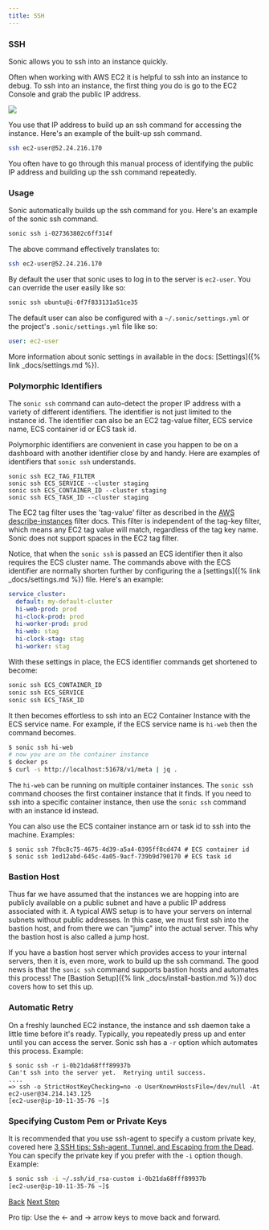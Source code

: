 ```yaml
---
title: SSH
---
```


### SSH

Sonic allows you to ssh into an instance quickly.

Often when working with AWS EC2 it is helpful to ssh into an instance to debug.  To ssh into an instance, the first thing you do is go to the EC2 Console and grab the public IP address.

<img src="/img/tutorials/ec2-console-public-ip.png" class="doc-photo" />

You use that IP address to build up an ssh command for accessing the instance.  Here's an example of the built-up ssh command.

```sh
ssh ec2-user@52.24.216.170
```

You often have to go through this manual process of identifying the public IP address and building up the ssh command repeatedly.

### Usage

Sonic automatically builds up the ssh command for you. Here's an example of the sonic ssh command.

```sh
sonic ssh i-027363802c6ff314f
```

The above command effectively translates to:

```sh
ssh ec2-user@52.24.216.170
```

By default the user that sonic uses to log in to the server is `ec2-user`. You can override the user easily like so:

```sh
sonic ssh ubuntu@i-0f7f833131a51ce35
```

The default user can also be configured with a `~/.sonic/settings.yml` or the project's `.sonic/settings.yml` file like so:

```yaml
user: ec2-user
```

More information about sonic settings in available in the docs: [Settings]({% link _docs/settings.md %}).

### Polymorphic Identifiers

The `sonic ssh` command can auto-detect the proper IP address with a variety of different identifiers.  The identifier is not just limited to the instance id. The identifier can also be an EC2 tag-value filter, ECS service name, ECS container id or ECS task id.

Polymorphic identifiers are convenient in case you happen to be on a dashboard with another identifier close by and handy.  Here are examples of identifiers that `sonic ssh` understands.

```
sonic ssh EC2_TAG_FILTER
sonic ssh ECS_SERVICE --cluster staging
sonic ssh ECS_CONTAINER_ID --cluster staging
sonic ssh ECS_TASK_ID --cluster staging
```

The EC2 tag filter uses the 'tag-value' filter as described in the [AWS describe-instances](http://docs.aws.amazon.com/cli/latest/reference/ec2/describe-instances.html) filter docs. This filter is independent of the tag-key filter, which means any EC2 tag value will match, regardless of the tag key name.  Sonic does not support spaces in the EC2 tag filter.

Notice, that when the `sonic ssh` is passed an ECS identifier then it also requires the ECS cluster name. The commands above with the ECS identifier are normally shorten further by configuring the a [settings]({% link _docs/settings.md %}) file.  Here's an example:

```yaml
service_cluster:
  default: my-default-cluster
  hi-web-prod: prod
  hi-clock-prod: prod
  hi-worker-prod: prod
  hi-web: stag
  hi-clock-stag: stag
  hi-worker: stag
```

With these settings in place, the ECS identifier commands get shortened to become:

```sh
sonic ssh ECS_CONTAINER_ID
sonic ssh ECS_SERVICE
sonic ssh ECS_TASK_ID
```

It then becomes effortless to ssh into an EC2 Container Instance with the ECS service name.  For example, if the ECS service name is `hi-web` then the command becomes.

```sh
$ sonic ssh hi-web
# now you are on the container instance
$ docker ps
$ curl -s http://localhost:51678/v1/meta | jq .
```

The `hi-web` can be running on multiple container instances.  The `sonic ssh` command chooses the first container instance that it finds.  If you need to ssh into a specific container instance, then use the `sonic ssh` command with an instance id instead.

You can also use the ECS container instance arn or task id to ssh into the machine.  Examples:

```
$ sonic ssh 7fbc8c75-4675-4d39-a5a4-0395ff8cd474 # ECS container id
$ sonic ssh 1ed12abd-645c-4a05-9acf-739b9d790170 # ECS task id
```

### Bastion Host

Thus far we have assumed that the instances we are hopping into are publicly available on a public subnet and have a public IP address associated with it.  A typical AWS setup is to have your servers on internal subnets without public addresses.  In this case, we must first ssh into the bastion host, and from there we can "jump" into the actual server.  This why the bastion host is also called a jump host.

If you have a bastion host server which provides access to your internal servers, then it is, even more, work to build up the ssh command.  The good news is that the `sonic ssh` command supports bastion hosts and automates this process! The [Bastion Setup]({% link _docs/install-bastion.md %}) doc covers how to set this up.

### Automatic Retry

On a freshly launched EC2 instance, the instance and ssh daemon take a little time before it's ready.  Typically, you repeatedly press up and enter until you can access the server.  Sonic ssh has a `-r` option which automates this process.  Example:

```
$ sonic ssh -r i-0b21da68fff89937b
Can't ssh into the server yet.  Retrying until success.
....
=> ssh -o StrictHostKeyChecking=no -o UserKnownHostsFile=/dev/null -At ec2-user@34.214.143.125
[ec2-user@ip-10-11-35-76 ~]$
```

### Specifying Custom Pem or Private Keys

It is recommended that you use ssh-agent to specify a custom private key, covered here [3 SSH tips: Ssh-agent, Tunnel, and Escaping from the Dead](https://blog.boltops.com/2017/09/21/3-ssh-tips-ssh-agent-tunnel-and-escaping-from-the-dead).  You can specify the private key if you prefer with the `-i` option though.  Example:

```sh
$ sonic ssh -i ~/.ssh/id_rsa-custom i-0b21da68fff89937b
[ec2-user@ip-10-11-35-76 ~]$
```

<a id="prev" class="btn btn-basic" href="{% link _docs/tutorial.md %}">Back</a>
<a id="next" class="btn btn-primary" href="{% link _docs/tutorial-ecs-exec.md %}">Next Step</a>
<p class="keyboard-tip">Pro tip: Use the <- and -> arrow keys to move back and forward.</p>
